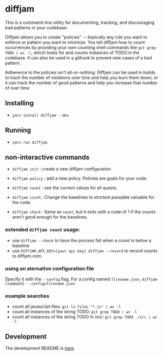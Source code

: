 # diffjam

This is a command-line utility for documenting, tracking, and discouraging bad patterns in your codebase.

Diffjam allows you to create "policies" -- basically any rule you want to enforce or pattern you want
to minimize.  You tell diffjam how to count occurrences
by providing your own counting shell commands like `git grep TODO | wc -l`,
which looks for and counts instances of TODO in the codebase.  It can also be used in a githook to prevent new cases of a bad pattern.

Adherence to the policies isn't all-or-nothing.  Diffjam can be used in builds to track the number of
violations over time and help you burn them down, or it can track the
number of good patterns and help you increase that number of over time.

## Installing

* `yarn install diffjam --dev`


## Running

* `yarn run diffjam`

## non-interactive commands
* `diffjam init` : create a new diffjam configuration
* `diffjam policy` : add a new policy.  Policies are goals for your code.
* `diffjam count` : see the current values for all quests.

* `diffjam cinch` : Change the baselines to strictest passable valuable for the code.
* `diffjam check` : Same as `count`, but it exits with a code of 1 if the counts aren't good enough for the baselines.

### extended `diffjam count` usage:
* use `diffjam --check` to have the process fail when a count is below a baseline
* use `DIFFJAM_API_KEY=[your api key] diffjam --record` to record counts to diffjam.com.

### using an alernative configuration file
Specify it with the `--config` flag.  For a config named `filename.json`,
`diffjam [command] --config=filename.json`

### example searches
* count all javascript files: `git ls-files "*.js" | wc -l`
* count all instances of the string TODO: `git grep TODO | wc -l`
* count all instances of the string TODO in /src: `git grep TODO ./src | wc -l`

## Development
The development README is [here](devREADME.md).